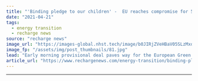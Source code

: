 ```yaml
---
title: "'Binding pledge to our children' -  EU reaches compromise for 55% emissions cut by 2030"
date: "2021-04-21"
tags: 
  - energy transition
  - recharge news
source: "recharge news"
image_url: "https://images-global.nhst.tech/image/b0JIRjZVeHBaV05SLzMxdnUrYTAwMW5CRjYyTlhtdDNUZUw4MDhaVjBFMD0=/nhst/binary/b64745b6c0ae1432042942b500671860"
image_fp: "/assets/img/post_thumbnails/81.jpg"
lead: "Early morning provisional deal paves way for the European Green Deal and the economic block's Climate Law"
article_url: "https://www.rechargenews.com/energy-transition/binding-pledge-to-our-children-eu-reaches-compromise-for-55-emissions-cut-by-2030/2-1-998832"
---
```


---
